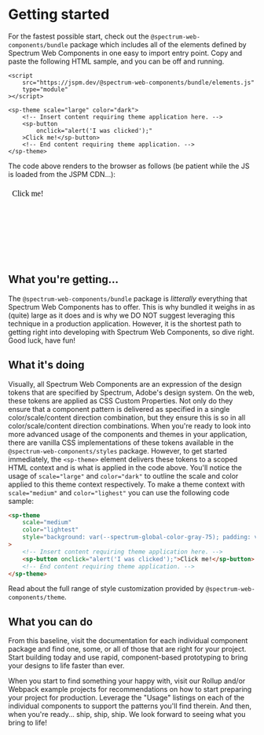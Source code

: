 # Getting started

For the fastest possible start, check out the `@spectrum-web-components/bundle` package which includes all of the elements defined by Spectrum Web Components in one easy to import entry point. Copy and paste the following HTML sample, and you can be off and running.

```
<script
    src="https://jspm.dev/@spectrum-web-components/bundle/elements.js"
    type="module"
></script>

<sp-theme scale="large" color="dark">
    <!-- Insert content requiring theme application here. -->
    <sp-button
        onclick="alert('I was clicked');"
    >Click me!</sp-button>
    <!-- End content requiring theme application. -->
</sp-theme>
```

The code above renders to the browser as follows (be patient while the JS is loaded from the JSPM CDN...):

<style>iframe { width: 100%; border: none; background: var(--spectrum-global-color-gray-75); border-radius: 6px; }</style>

<iframe src="data:text/html;base64,PHNjcmlwdCBzcmM9Imh0dHBzOi8vanNwbS5kZXYvQHNwZWN0cnVtLXdlYi1jb21wb25lbnRzL2J1bmRsZS9lbGVtZW50cy5qcyIgdHlwZT0ibW9kdWxlIj48L3NjcmlwdD4NCg0KPHNwLXRoZW1lIHNjYWxlPSJsYXJnZSIgY29sb3I9ImRhcmsiPg0KICAgPHNwLWJ1dHRvbiBvbmNsaWNrPSJhbGVydCgnSSB3YXMgY2xpY2tlZCcpOyI+Q2xpY2sgbWUhPC9zcC1idXR0b24+DQo8L3NwLXRoZW1lPg=="></iframe>

## What you're getting...

The `@spectrum-web-components/bundle` package is _litterally_ everything that Spectrum Web Components has to offer. This is why bundled it <sp-link href="https://bundlephobia.com/result?p=@spectrum-web-components/bundle">weighs in as (quite) large</sp-link> as it does and is why we DO NOT suggest leveraging this technique in a production application. However, it is the shortest path to getting right into developing with Spectrum Web Components, so dive right. Good luck, have fun!

## What it's doing

Visually, all Spectrum Web Components are an expression of the design tokens that are specified by Spectrum, Adobe's design system. On the web, these tokens are applied as CSS Custom Properties. Not only do they ensure that a component pattern is delivered as specified in a single color/scale/content direction combination, but they ensure this is so in all color/scale/content direction combinations. When you're ready to look into more advanced usage of the components and themes in your application, there are vanilla CSS implementations of these tokens available in the `@spectrum-web-components/styles` package. However, to get started immediately, the `<sp-theme>` element delivers these tokens to a scoped HTML context and is what is applied in the code above. You'll notice the usage of `scale="large"` and `color="dark"` to outline the scale and color applied to this theme context respectively. To make a theme context with `scale="medium"` and `color="lighest"` you can use the following code sample:

```html
<sp-theme
    scale="medium"
    color="lightest"
    style="background: var(--spectrum-global-color-gray-75); padding: var(--spectrum-global-dimension-size-400);"
>
    <!-- Insert content requiring theme application here. -->
    <sp-button onclick="alert('I was clicked');">Click me!</sp-button>
    <!-- End content requiring theme application. -->
</sp-theme>
```

<sp-link href="components/theme">Read about the full range of style customization provided by `@spectrum-web-components/theme`.</sp-link>

## What you can do

From this baseline, visit the documentation for each individual component package and find one, some, or all of those that are right for your project. Start building today and use rapid, component-based prototyping to bring your designs to life faster than ever.

When you start to find something your happy with, visit our <sp-link href="https://github.com/adobe/spectrum-web-components/tree/main/projects/example-project-rollup" target="_blank">Rollup</sp-link> and/or <sp-link href="https://github.com/adobe/spectrum-web-components/tree/main/projects/example-project-webpack" target="_blank">Webpack</sp-link> example projects for recommendations on how to start preparing your project for production. Leverage the "Usage" listings on each of the individual components to support the patterns you'll find therein. And then, when you're ready... ship, ship, ship. We look forward to seeing what you bring to life!
